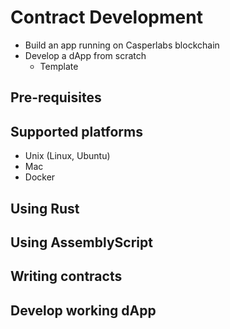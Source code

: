 Contract Development
====================

- Build an app running on Casperlabs blockchain
- Develop a dApp from scratch 
  - Template 

<!--As a dApp developer, I would like to have the right documentation and information necessary for me to build an app running on Casperlabs blockchain. I would like to develop a dApp from scratch to understand the deficiencies in the documentation available to dApp developers. -->

<!--Use only publicly available documentation -->


Pre-requisites
--------------


Supported platforms
-------------------

- Unix (Linux, Ubuntu)
- Mac
- Docker

Using Rust
----------

Using AssemblyScript
--------------------

Writing contracts
-----------------




Develop working dApp
--------------------



